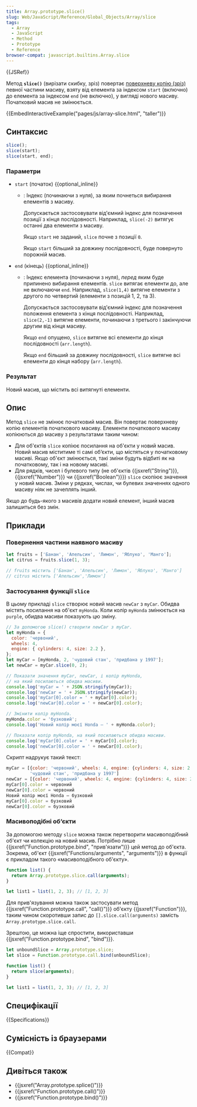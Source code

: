 ```yaml
---
title: Array.prototype.slice()
slug: Web/JavaScript/Reference/Global_Objects/Array/slice
tags:
  - Array
  - JavaScript
  - Method
  - Prototype
  - Reference
browser-compat: javascript.builtins.Array.slice
---
```


{{JSRef}}

Метод **`slice()`** (вирізати скибку, зріз) повертає [поверхневу копію (зріз)](/uk/docs/Glossary/Shallow_copy) певної частини масиву, взяту від елемента за індексом `start` (включно) до елемента за індексом `end` (не включно), у вигляді нового масиву. Початковий масив не змінюється.

{{EmbedInteractiveExample("pages/js/array-slice.html", "taller")}}

## Синтаксис

```js
slice();
slice(start);
slice(start, end);
```

### Параметри

- `start` (початок) {{optional_inline}}

  - : Індекс (починаючи з нуля), за яким почнеться вибирання елементів з масиву.

    Допускається застосовувати від'ємний індекс для позначення позиції з кінця послідовності. Наприклад, `slice(-2)` витягує останні два елементи з масиву.

    Якщо `start` не заданий, `slice` почне з позиції `0`.

    Якщо `start` більший за довжину послідовності, буде повернуто порожній масив.

- `end` (кінець) {{optional_inline}}

  - : Індекс елемента (починаючи з нуля), _перед_ яким буде припинено вибирання елементів. `slice` витягає елементи до, але не включаючи `end`. Наприклад, `slice(1,4)` витягне елементи з другого по четвертий (елементи з позицій 1, 2, та 3).

    Допускається застосовувати від'ємний індекс для позначення положення елемента з кінця послідовності. Наприклад, `slice(2,-1)` витягне елементи, починаючи з третього і закінчуючи другим від кінця масиву.

    Якщо `end` опущено, `slice` витягне всі елементи до кінця послідовності (`arr.length`).

    Якщо `end` більший за довжину послідовності, `slice` витягне всі елементи до кінця набору (`arr.length`).

### Результат

Новий масив, що містить всі витягнуті елементи.

## Опис

Метод `slice` не змінює початковий масив. Він повертає поверхневу копію елементів початкового масиву. Елементи початкового масиву копіюються до масиву з результатами таким чином:

- Для об'єктів `slice` копіює посилання на об'єкти у новий масив. Новий масив міститиме ті самі об‘єкти, що містяться у початковому масиві. Якщо об'єкт змінюється, такі зміни будуть відбиті як на початковому, так і на новому масиві.
- Для рядків, чисел і булевого типу (не об'єктів {{jsxref("String")}}, {{jsxref("Number")}} чи {{jsxref("Boolean")}}) `slice` скопіює значення у новий масив. Зміни у рядках, числах, чи булевих значеннях одного масиву ніяк не зачеплять інший.

Якщо до будь-якого з масивів додати новий елемент, інший масив залишиться без змін.

## Приклади

### Повернення частини наявного масиву

```js
let fruits = ['Банан', 'Апельсин', 'Лимон', 'Яблуко', 'Манго'];
let citrus = fruits.slice(1, 3);

// fruits містить ['Банан', 'Апельсин', 'Лимон', 'Яблуко', 'Манго']
// citrus містить ['Апельсин','Лимон']
```

### Застосування функції `slice`

В цьому прикладі `slice` створює новий масив `newCar` з `myCar`. Обидва містять посилання на об'єкт `myHonda`. Коли колір `myHonda` змінюється на `purple`, обидва масиви показують цю зміну.

```js
// За допомогою slice() створити newCar з myCar.
let myHonda = {
  color: 'червоний',
  wheels: 4,
  engine: { cylinders: 4, size: 2.2 },
};
let myCar = [myHonda, 2, 'чудовий стан', 'придбана у 1997'];
let newCar = myCar.slice(0, 2);

// Показати значення myCar, newCar, і колір myHonda,
// на який посилаються обидва масиви.
console.log('myCar = ' + JSON.stringify(myCar));
console.log('newCar = ' + JSON.stringify(newCar));
console.log('myCar[0].color = ' + myCar[0].color);
console.log('newCar[0].color = ' + newCar[0].color);

// Змінити колір myHonda.
myHonda.color = 'бузковий';
console.log('Новий колір моєї Honda – ' + myHonda.color);

// Показати колір myHonda, на який посилаються обидва масиви.
console.log('myCar[0].color = ' + myCar[0].color);
console.log('newCar[0].color = ' + newCar[0].color);
```

Скрипт надрукує такий текст:

```js
myCar = [{color: 'червоний', wheels: 4, engine: {cylinders: 4, size: 2.2}}, 2,
         'чудовий стан', 'придбана у 1997']
newCar = [{color: 'червоний', wheels: 4, engine: {cylinders: 4, size: 2.2}}, 2]
myCar[0].color = червоний
newCar[0].color = червоний
Новий колір моєї Honda – бузковий
myCar[0].color = бузковий
newCar[0].color = бузковий
```

### Масивоподібні об‘єкти

За допомогою методу `slice` можна також перетворити масивоподібний об'єкт чи колекцію на новий масив. Потрібно лише {{jsxref("Function.prototype.bind", "прив'язати")}} цей метод до об'єкта. Зокрема, об'єкт {{jsxref("Functions/arguments", "arguments")}} в функції є прикладом такого «масивоподібного об'єкту».

```js
function list() {
  return Array.prototype.slice.call(arguments);
}

let list1 = list(1, 2, 3); // [1, 2, 3]
```

Для прив'язування можна також застосувати метод {{jsxref("Function.prototype.call", "call()")}} об'єкту {{jsxref("Function")}}, таким чином скоротивши запис до `[].slice.call(arguments)` замість `Array.prototype.slice.call`.

Зрештою, це можна іще спростити, використавши {{jsxref("Function.prototype.bind", "bind")}}.

```js
let unboundSlice = Array.prototype.slice;
let slice = Function.prototype.call.bind(unboundSlice);

function list() {
  return slice(arguments);
}

let list1 = list(1, 2, 3); // [1, 2, 3]
```

## Специфікації

{{Specifications}}

## Сумісність із браузерами

{{Compat}}

## Дивіться також

- {{jsxref("Array.prototype.splice()")}}
- {{jsxref("Function.prototype.call()")}}
- {{jsxref("Function.prototype.bind()")}}
